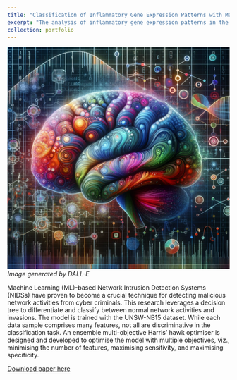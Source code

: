 ```yaml
---
title: "Classification of Inflammatory Gene Expression Patterns with Machine Learning Models"
excerpt: "The analysis of inflammatory gene expression patterns in the parietal cortex (PCx) and temporal cortex (TCx) from a human brain RNA sequence data set, aiming to derive insights into the underlying genetic link associated with dementia, as well as prediction of dementia."
collection: portfolio
---
```


![Gene Expression](/images/gene_expression.png)
*Image generated by DALL-E*

Machine Learning (ML)-based Network Intrusion Detection Systems (NIDSs) have proven to become a crucial technique for detecting malicious network activities from cyber criminals. This research leverages a decision tree to differentiate and classify between normal network activities and invasions. The model is trained with the UNSW-NB15 dataset. While each data sample comprises many features, not all are discriminative in the classification task. An ensemble multi-objective Harris’ hawk optimiser is designed and developed to optimise the model with multiple objectives, viz., minimising the number of features, maximising sensitivity, and maximising specificity.

[Download paper here](https://doi.org/10.1109/PRML59573.2023.10348265)